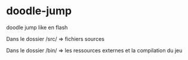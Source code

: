 doodle-jump
===========

doodle jump like en flash

Dans le dossier /src/ => fichiers sources

Dans le dossier /bin/ => les ressources externes et la compilation du jeu
